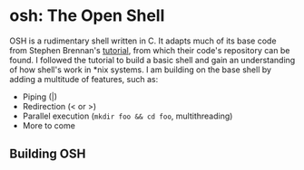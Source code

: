 # osh: The Open Shell

OSH is a rudimentary shell written in C. It adapts much of its base code from Stephen Brennan's [tutorial](https://brennan.io/2015/01/16/write-a-shell-in-c/), from which their code's repository can be found. I followed the tutorial to build a basic shell and gain an understanding of how shell's work in *nix systems. I am building on the base shell by adding a multitude of features, such as:
* Piping (|)
* Redirection (< or >)
* Parallel execution (```mkdir foo && cd foo```, multithreading)
* More to come

## Building OSH


 